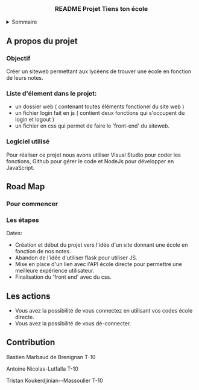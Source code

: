 <br />

  <h3 align="center">README Projet Tiens ton école</h3>
</div>

<!-- Sommaire -->
<details>
  <summary>Sommaire</summary>
  <ol>
    <li>
      A propos du projet
      <ul>
          <li>Logiciel utilisé</li>
      </ul>
    </li>
    <li>
        Roadmap
      <ul>
        <li>Pour commencer</li>
        <li>Les étapes</li>
      </ul>
    </li>
    <li>Les Actions</li>
    <li>Contribution</li>
  </ol>
</details>

<!-- A propos du projet -->
## A propos du projet

### Objectif 
Créer un siteweb permettant aux lycéens de trouver une école en fonction de leurs notes.

### Liste d'élement dans le projet:
* un dossier web ( contenant toutes éléments fonctionel du site web )
* un fichier login fait en js ( contient deux fonctions qui s'occupent du login et logout )
* un fichier en css qui permet de faire le 'front-end' du siteweb.

### Logiciel utilisé 
Pour réaliser ce projet nous avons utiliser Visual Studio pour coder les fonctions, Github pour gérer le code et NodeJs pour développer en JavaScript.

<!--Road Map -->
## Road Map

### Pour commencer


### Les étapes

Dates:
* Création et début du projet vers l'idée d'un site donnant une école en fonction de nos notes.
* Abandon de l'idée d'utiliser flask pour utiliser JS.
* Mise en place d'un lien avec l'API école directe pour permettre une meilleure expérience utilisateur.
* Finalisation du 'front end' avec du css.

<!--Les Actions -->
## Les actions
* Vous avez la possibilité de vous connectez en utilisant vos codes école directe.
* Vous avez la possibilité de vous dé-connecter.


<!--Contribution -->
## Contribution

Bastien Marbaud de Brenignan T-10

Antoine Nicolas-Lutfalla T-10

Tristan Koukerdjinian--Massoulier T-10

